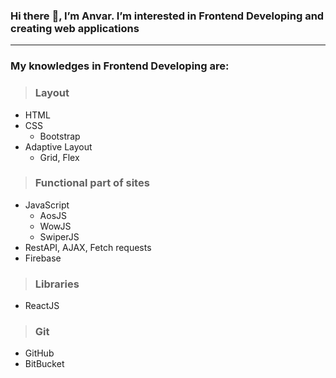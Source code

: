 ### Hi there :wave:, I’m Anvar. I’m interested in Frontend Developing and creating web applications
----
### My knowledges in Frontend Developing are:
> ### Layout    
- HTML
- CSS
    - Bootstrap
- Adaptive Layout
    - Grid, Flex
> ### Functional part of sites
- JavaScript
    - AosJS
    - WowJS
    - SwiperJS
- RestAPI, AJAX, Fetch requests
- Firebase
> ### Libraries
- ReactJS
> ### Git
- GitHub
- BitBucket
